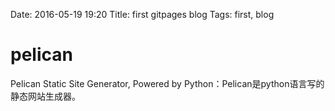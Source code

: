 Date: 2016-05-19 19:20
Title: first gitpages blog
Tags: first, blog

# pelican
Pelican Static Site Generator, Powered by Python：Pelican是python语言写的静态网站生成器。
